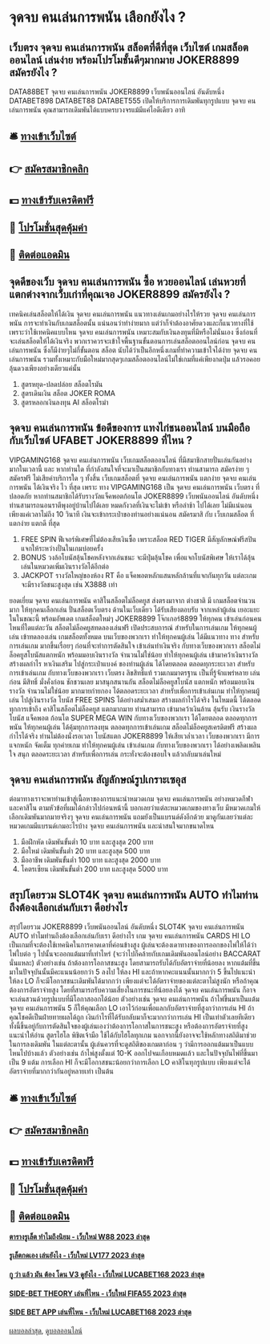 # จุดจบ คนเล่นการพนัน เลือกยังไง ?
## เว็บตรง จุดจบ คนเล่นการพนัน สล็อตที่ดีที่สุด เว็บไซต์ เกมสล็อต ออนไลน์ เล่นง่าย พร้อมโปรโมชั้นดีๆมากมาย JOKER8899 สมัครยังไง ?
DATA88BET จุดจบ คนเล่นการพนัน JOKER8899 เว็บพนันออนไลน์ อันดับหนึ่ง DATABET898 DATABET88 DATABET555 เปิดให้บริการการเดิมพันทุกรูปแบบ จุดจบ คนเล่นการพนัน คุณสามารถเดิมพันได้แบบครบวงจรแม้มีแค่ไอดีเดียว อาทิ

## 🛎 [ทางเข้าเว็บไซต์](https://bit.ly/3SdLNi2)
## 👉 [สมัครสมาชิกคลิก](https://bit.ly/3SdLNi2)
## 💵 [ทางเข้ารับเครดิตฟรี](https://bit.ly/3dyRKHj)
## 👑 [โปรโมชั่นสุดคุ้มค่า](https://bit.ly/3dyRKHj)
## 📱 [ติดต่อแอดมิน](https://bit.ly/3dyRKHj)

## จุดดีของเว็บ จุดจบ คนเล่นการพนัน ซื้อ หวยออนไลน์ เล่นหวยที่แตกต่างจากเว็บเก่าที่คุณเจอ JOKER8899 สมัครยังไง ?
เทคนิคเล่นสล็อตให้ได้เงิน จุดจบ คนเล่นการพนัน แนวทางเล่นเกมอย่างไรให้รวย จุดจบ คนเล่นการพนัน การจะทำเงินกับเกมสล็อตนั้น แน่นอนว่าทำง่ายมาก แต่ว่าก็จำต้องอาศัยดวงและก็แนวทางที่ใช้เพราะว่าใช้เทคนิคแบบไหน จุดจบ คนเล่นการพนัน เหมาะสมกับเงินลงทุนที่มีหรือไม่นั่นเอง ซึ่งก่อนที่จะเล่นสล็อตให้ได้เงินจริง พวกเราควรจะเข้าใจพื้นฐานขั้นตอนการเล่นสล็อตออนไลน์ก่อน จุดจบ คนเล่นการพนัน ซึ่งก็มีง่ายๆไม่กี่ขั้นตอน สล็อต นับได้ว่าเป็นอีกหนึ่งเกมที่ทำความเข้าใจได้ง่าย จุดจบ คนเล่นการพนัน รวมทั้งเหมาะกับมือใหม่มากสุดๆเกมสล็อตออนไลน์ไม่ใช่เกมที่แค่เพียงกดปุ่ม แล้วรอคอยลุ้นดวงเพียงอย่างเดียวแค่นั้น
1. สูตรหยุด-ปลดปล่อย สล็อตโรมัน
2. สูตรเดินเงิน สล็อต JOKER ROMA
3. สูตรหลอกเงินลงทุน AI สล็อตโรม่า

## จุดจบ คนเล่นการพนัน ข้อดีของการ แทงไก่ชนออนไลน์ บนมือถือ กับเว็บไซต์ UFABET JOKER8899 ที่ไหน ?
VIPGAMING168 จุดจบ คนเล่นการพนัน เว็บเกมสล็อตออนไลน์ ที่มีสมาชิกสายปั่นเล่นกันอย่างมากในเวลานี้ และ หากท่านใด ที่กำลังสนใจที่จะมาเป็นสมาชิกกับทางเรา ท่านสามารถ สมัครง่าย ๆ สมัครฟรี ไม่เสียค่าบริการใด ๆ ทั้งสิ้น เว็บเกมสล็อตที่ จุดจบ คนเล่นการพนัน แตกง่าย จุดจบ คนเล่นการพนัน ได้เงินจริง ไว ที่สุด เพราะ ทาง VIPGAMING168 เป็น จุดจบ คนเล่นการพนัน เว็บตรง ที่ปลอดภัย หากท่านสมาชิกได้รับรางวัลแจ็คพอตก้อนโต JOKER8899 เว็บพนันออนไลน์ อันดับหนึ่ง ท่านสามารถนอนราตีพุงอยู่บ้านไปได้เลย หมดกังวลที่เงินจะไม่เข้า หรือล่าช้า ไปได้เลย ไม่มีแน่นอน เพียงแค่เวลาไม่ถึง 10 วินาที เงินจะเข้ากระเป๋าของท่านอย่างแน่นอน สมัครมาสิ กับ เว็บเกมสล็อต ที่แตกง่าย แตกดี ที่สุด
1. FREE SPIN ฟีเจอร์พิเศษที่ไม่ต้องเสียเงินซื้อ เพราะสล็อต RED TIGER มีสัญลักษณ์ฟรีสปินแจกให้ระหว่างปั่นในเกมบ่อยครั้ง
2. BONUS วงล้อโบนัสลุ้นโชคหลังจากเล่นชนะ จะมีปุ่มลุ้นโชค เพื่อแจกโบนัสพิเศษ ให้เราได้ลุ้นเล่นในหมวดเพิ่มเงินรางวัลได้อีกต่อ
3. JACKPOT รางวัลใหญ่ของห้อง RT คือ แจ็คพอตหลักแสนหลักล้านที่แจกกันทุกวัน แต่ละเกมจะมีรางวัลชนะสูงสุด เช่น X3888 เท่า

ยอดเยี่ยม จุดจบ คนเล่นการพนัน คาสิโนสล็อตไม่ล็อคยูส ส่งตรงมาจาก ต่างชาติ มี เกมสล็อตจำนวนมาก ให้ทุกคนเลือกเล่น ปั่นสล็อตเว็บตรง ด้านในเว็บเดียว ได้รับเสียงตอบรับ จากเหล่าผู้เล่น เยอะแยะในในขณะนี้ พร้อมอัพเดต เกมสล็อตใหม่ๆ JOKER8899 โจ๊กเกอร์8899 ให้ทุกคน เข้าเล่นก่อนคนไหนที่ใดแต่ละวัน สล็อตไม่ล็อคยูสทดลองเล่นฟรี เปิดประสบการณ์ สำหรับในการเล่นเกม ให้ทุกคนผู้เล่น เข้าทดลองเล่น เกมสล็อตทั้งหมด บนเว็บของพวกเรา ทำให้ทุกคนผู้เล่น ได้มีแนวทาง ทาง สำหรับการเล่นเกม มากขึ้นเรื่อยๆ ก่อนที่จะทำการตัดสินใจ เข้าเล่นทำเงินจริง กับทางเว็บของพวกเรา สล็อตไม่ล็อคยูสโบนัสแตกหนัก พร้อมมอบเงินรางวัล จำนวนไม่ใช่น้อย ทำให้ทุกคนผู้เล่น เข้ามาคว้าเงินรางวัล สร้างผลกำไร หาเงินเสริม ไปสู่กระเป๋าแบงค์ ของท่านผู้เล่น ได้โดยตลอด ตลอดทุกระยะเวลา สำหรับการเข้าเล่นเกม กับทางเว็บของพวกเรา เว็บตรง ลิขสิทธิ์แท้ รวมเกมมาตรฐาน เป็นที่รู้จักแพร่หลาย เล่นก่อน มีสิทธิ์ มั่งคั่งก่อน ชักชวนเลย มาสนุกสนานกัน
สล็อตไม่ล็อคยูสโบนัส แตกหนัก พร้อมมอบเงินรางวัล จำนวนไม่ใช่น้อย มากมายก่ายกอง ได้ตลอดระยะเวลา สำหรับเพื่อการเข้าเล่นเกม ทำให้ทุกคนผู้เล่น ไปสู่เงินรางวัล โบนัส FREE SPINS ได้อย่างสม่ำเสมอ สร้างผลกำไรได้จริง ในโหมดนี้ ได้ตลอดทุกการเข้าถึง คาสิโนสล็อตไม่ล็อคยูส แตกมากมาย ท่านสามารถ เข้ามาคว้าเงินล้าน ลุ้นรับ เงินรางวัล โบนัส แจ็คพอต ก้อนโต SUPER MEGA WIN กับทางเว็บของพวกเรา ได้โดยตลอด ตลอดทุกการพนัน ให้ทุกคนผู้เล่น ได้คุ้มทุกการลงทุน ตลอดทุกการเข้าเล่นเกม สล็อตไม่ล็อคยูสเครดิตฟรี สร้างผลกำไรได้จริง ท่านไม่ต้องนั่งรอเวลา โบนัสแตก JOKER8899 ให้เสียเวล่ำเวลา เว็บของพวกเรา มีการแจกหนัก จัดเต็ม ทุกค่ายเกม ทำให้ทุกคนผู้เล่น เข้าเล่นเกม กับทางเว็บของพวกเรา ได้อย่างเพลิดเพลินใจ สนุก ตลอดระยะเวลา สำหรับเพื่อการเล่น กระทั่งจะต้องชอบใจ แล้วกลับมาเล่นใหม่

## จุดจบ คนเล่นการพนัน สัญลักษณ์รูปเกราะเซอุส
ต่อมาทางเราจะพาท่านเข้าสู่เนื้อหาของการแนะนำหมวดเกม จุดจบ คนเล่นการพนัน อย่างหมวดกีฬา และคาสิโน ตามหัวข้อที่ผมได้กล่าวไปก่อนหน้านี้ บอกเลยว่าแต่ละหมวดเกมของทางเว็บ มีหมวดเกมให้เลือกเดิมพันมากมายจริงๆ จุดจบ คนเล่นการพนัน แถมยังเป็นแบรนด์ดังอีกด้วย มาดูกันเลยว่าแต่ละหมวดเกมมีแบรนด์เกมอะไรบ้าง จุดจบ คนเล่นการพนัน และน่าสนใจมากขนาดไหน
1. มือฝึกหัด เดิมพันขั้นต่ำ 10 บาท และสูงสุด 200 บาท
2. มือใหม่ เดิมพันขั้นต่ำ 20 บาท และสูงสุด 500 บาท
3. มืออาชีพ เดิมพันขั้นต่ำ 100 บาท และสูงสุด 2000 บาท
4. โคตรเซียน เดิมพันขั้นต่ำ 200 บาท และสูงสุด 5000 บาท

## สรุปโดยรวม SLOT4K จุดจบ คนเล่นการพนัน AUTO ทำไมท่านถึงต้องเลือกเล่นกับเรา ดีอย่างไร
สรุปโดยรวม JOKER8899 เว็บพนันออนไลน์ อันดับหนึ่ง SLOT4K จุดจบ คนเล่นการพนัน AUTO ทำไมท่านถึงต้องเลือกเล่นกับเรา ดีอย่างไร เกม จุดจบ คนเล่นการพนัน CARDS HI LO เป็นเกมที่จะต้องใช้เทคนิคในการคาดเดาที่ค่อนข้างสูง ผู้เล่นจะต้องเดาทางของการออกของไพ่ให้ได้ว่า ไพ่ใบต่อ ๆ ไปนั้นจะออกแต้มมาที่เท่าไหร่ (จะว่าไปก็คล้ายกับเกมเดิมพันออนไลน์อย่าง BACCARAT นั่นแหละ) ตัวอย่างเช่น ถ้าต้องการโอกาสชนะสูง โดยสามารถรับได้กับอัตราจ่ายที่น้อยลง หากแต้มที่ขึ้นมาในปัจจุบันนั้นมีคะแนนน้อยกว่า 5 ลงไป ให้ลง HI และถ้าหากคะแนนนั้นมากกว่า 5 ขึ้นไปแนะนำให้ลง LO ก็จะมีโอกาสชนะเดิมพันได้มากกว่า เพียงแต่จะได้อัตราจ่ายของแต่ละตาไม่สูงนัก
หรือถ้าคุณต้องการอัตราจ่ายสูง โดยที่สามารถรับความเสี่ยงในการชนะที่น้อยลงได้ จุดจบ คนเล่นการพนัน ก็อาจจะเล่นสวนด้วยรูปแบบที่มีโอกาสออกได้น้อย ตัวอย่างเช่น จุดจบ คนเล่นการพนัน ถ้าไพ่ขึ้นมาเป็นแต้ม จุดจบ คนเล่นการพนัน 5 ก็ให้คุณเลือก LO เอาไว้ก่อนเพื่อแลกกับอัตราจ่ายที่สูงกว่าการเล่น HI ถ้าคุณโชคดีเป็นฝ่ายทายผลได้ถูก เงินกำไรที่ได้รับกลับมาก็จะมากกว่าการเล่น HI เป็นเท่าตัวเลยทีเดียว ทั้งนี้ขึ้นอยู่กับการตัดสินใจของผู้เล่นเองว่าต้องการโอกาสในการชนะสูง หรือต้องการอัตราจ่ายที่สูง
แนะนำให้อ่าน สูตรไฮโล พิชิตเจ้ามือ ใช้ได้กับไฮโลทุกเกม
นอกจากนี้ยังอาจจะใช้หลักทางสถิติมาช่วยในการลงเดิมพัน ในแต่ละตานั้น ผู้เล่นควรที่จะดูสถิติของเกมตาก่อน ๆ ว่ามีการออกแต้มมาเป็นแบบไหนไปบ้างแล้ว ตัวอย่างเช่น ถ้าไพ่สูงตั้งแต่ 10-K ออกไปจนเกือบหมดแล้ว และในปัจจุบันไพ่ที่ขึ้นมาเป็น 9 แต้ม การเลือก HI ก็จะมีโอกาสชนะน้อยกว่าการเลือก LO คาสิโนทุกรูปแบบ เพียงแต่จะได้อัตราจ่ายที่มากกว่ากันอยู่หลายเท่า เป็นต้น

## 🛎 [ทางเข้าเว็บไซต์](https://bit.ly/3SdLNi2)
## 👉 [สมัครสมาชิกคลิก](https://bit.ly/3SdLNi2)
## 💵 [ทางเข้ารับเครดิตฟรี](https://bit.ly/3dyRKHj)
## 👑 [โปรโมชั่นสุดคุ้มค่า](https://bit.ly/3dyRKHj)
## 📱 [ติดต่อแอดมิน](https://bit.ly/3dyRKHj)

#### [ตารางรูเล็ต ทำไมถึงนิยม - เว็บใหม่ W88 2023 ล่าสุด](https://atom.io/themes/ตารางรูเล็ต%20ทำไมถึงนิยม%20-%20เว็บใหม่%20w88%202023%20ล่าสุด)
#### [รูเล็ตกดเอง เล่นยังไง - เว็บใหม่ LV177 2023 ล่าสุด](https://atom.io/themes/รูเล็ตกดเอง%20เล่นยังไง%20-%20เว็บใหม่%20lv177%202023%20ล่าสุด)
#### [กู ว่า แล้ว มัน ต้อง โดน V3 ดูยังไง - เว็บใหม่ LUCABET168 2023 ล่าสุด](https://atom.io/themes/กู%20ว่า%20แล้ว%20มัน%20ต้อง%20โดน%20v3%20ดูยังไง%20-%20เว็บใหม่%20lucabet168%202023%20ล่าสุด)
#### [SIDE-BET THEORY เล่นที่ไหน - เว็บใหม่ FIFA55 2023 ล่าสุด](https://atom.io/themes/side-bet%20theory%20เล่นที่ไหน%20-%20เว็บใหม่%20fifa55%202023%20ล่าสุด)
#### [SIDE BET APP เล่นที่ไหน - เว็บใหม่ LUCABET168 2023 ล่าสุด](https://atom.io/themes/side%20bet%20app%20เล่นที่ไหน%20-%20เว็บใหม่%20lucabet168%202023%20ล่าสุด)

[ผลบอลล่าสุด](https://siamsport.tv "ผลบอลล่าสุด"), [ดูบอลออนไลน์](https://siamsport.tv/ดูบอลสด "ดูบอลออนไลน์")
